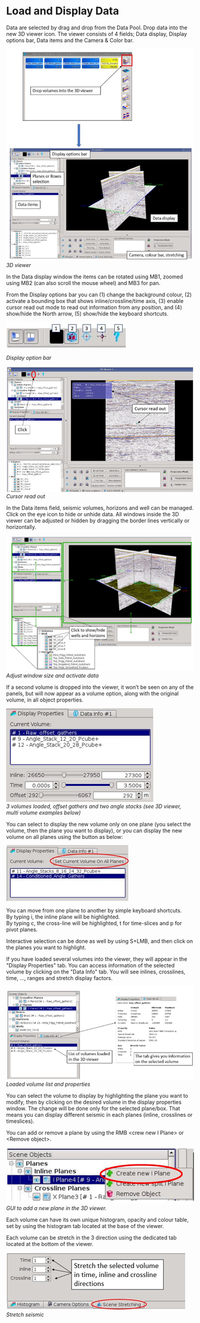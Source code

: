 # Load and Display Data

Data are selected by drag and drop from the Data Pool. Drop data into the new 3D viewer icon. The viewer consists of 4 fields; Data display, Display options bar, Data items and the Camera & Color bar.

![](../../.gitbook/assets/3dviewer_load.JPG)  
_3D viewer_

In the Data display window the items can be rotated using MB1, zoomed using MB2 \(can also scroll the mouse wheel\) and MB3 for pan.

From the Display options bar you can \(1\) change the background colour, \(2\) activate a bounding box that shows inline/crossline/time axis, \(3\) enable cursor read out mode to read out information from any position, and \(4\) show/hide the North arrow, \(5\) show/hide the keyboard shortcuts.

![](../../.gitbook/assets/3dviewer_icons7.JPG)

_Display option bar_

![](../../.gitbook/assets/3dviewer_cursorreadout.JPG)_Cursor read out_

In the Data items field, seismic volumes, horizons and well can be managed. Click on the eye icon to hide or unhide data. All windows inside the 3D viewer can be adjusted or hidden by dragging the border lines vertically or horizontally.

![](../../.gitbook/assets/3dviewer_window.JPG)_Adjust window size and activate data_

If a second volume is dropped into the viewer, it won’t be seen on any of the panels, but will now appear as a volume option, along with the original volume, in all object properties.

![](../../.gitbook/assets/3dviewer_volumelist.JPG)  
_3 volumes loaded, offset gathers and two angle stacks \(see 3D viewer, multi volume examples below\)_

You can select to display the new volume only on one plane \(you select the volume, then the plane you want to display\), or you can display the new volume on all planes using the button as below:

![Set Volume on all planes](../../.gitbook/assets/3dviewer_allplanes.JPG)

You can move from one plane to another by simple keyboard shortcuts.  
By typing i, the inline plane will be highlighted.  
By typing c, the cross-line will be highlighted, t for time-slices and p for pivot planes.

Interactive selection can be done as well by using S+LMB, and then click on the planes you want to highlight.

If you have loaded several volumes into the viewer, they will appear in the "Display Properties" tab. You can access information of the selected volume by clicking on the "Data Info" tab. You will see inlines, crosslines, time, ..., ranges and stretch display factors.

![](../../.gitbook/assets/3dviewer_volumes.JPG)_Loaded volume list and properties_

You can select the volume to display by highlighting the plane you want to modify, then by clicking on the desired volume in the display properties window. The change will be done only for the selected plane/box. That means you can display different seismic in each planes \(inline, crosslines or timeslices\).

You can add or remove a plane by using the RMB &lt;crew new I Plane&gt; or &lt;Remove object&gt;.

![](../../.gitbook/assets/3dviewer_addplane2.JPG)  
_GUI to add a new plane in the 3D viewer._

Each volume can have its own unique histogram, opacity and colour table, set by using the histogram tab located at the base of the viewer.

Each volume can be stretch in the 3 direction using the dedicated tab located at the bottom of the viewer.

![](../../.gitbook/assets/3dviewer_stretch.JPG)  
_Stretch seismic_

